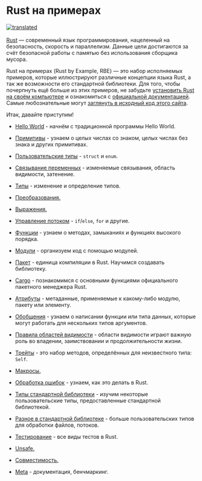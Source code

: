 # Rust на примерах

[![translated](https://gitlocalize.com/repo/2509/ru/badge.svg)](https://gitlocalize.com/repo/2509/ru?utm_source=badge)<br /><br />[Rust](https://www.rust-lang.org/) — современный язык программирования, нацеленный на безопасность, скорость и параллелизм. Данные цели достигаются за счёт безопасной работы с памятью без использования сборщика мусора.

Rust на примерах (Rust by Example, RBE) — это набор исполняемых примеров, которые иллюстрируют различные концепции языка Rust, а так же возможности его стандартной библиотеки. Для того, чтобы почерпнуть ещё больше из этих примеров, не забудьте [установить Rust на своём компьютере](https://www.rust-lang.org/tools/install) и ознакомиться с [официальной документацией](https://doc.rust-lang.org/std/). Самые любознательные могут [заглянуть в исходный код этого сайта](https://github.com/ruRust/rust-by-example-ru).

Итак, давайте приступим!

- [Hello World](hello.md) - начнём с традиционной программы Hello World.

- [Примитивы](primitives.md) - узнаем о целых числах со знаком, целых числах без знака и других примитивах.

- [Пользовательские типы](custom_types.md) - `struct` и `enum`.

- [Связывание переменных](variable_bindings.md) - изменяемые связывания, область видимости, затенение.

- [Типы](types.md) - изменение и определение типов.

- [Преобразования.](conversion.md)

- [Выражения.](expression.md)

- [Управление потоком](flow_control.md) - `if`/`else`, `for` и другие.

- [Функции](fn.md) - узнаем о методах, замыканиях и функциях высокого порядка.

- [Модули](mod.md) - организуем код с помощью модулей.

- [Пакет](crates.md) - единица компиляции в Rust. Научимся создавать библиотеку.

- [Cargo](cargo.md) - познакомимся с основными функциями официального пакетного менеджера Rust.

- [Атрибуты](attribute.md) - метаданные, применяемые к какому-либо модулю, пакету или элементу.

- [Обобщения](generics.md) - узнаем о написании функции или типа данных, которые могут работать для нескольких типов аргументов.

- [Правила областей видимости](scope.md) - области видимости играют важную роль во владении, заимствовании и продолжительности жизни.

- [Трейты](trait.md) - это набор методов, определённых для неизвестного типа: `Self`.

- [Макросы.](macros.md)

- [Обработка ошибок](error.md) - узнаем, как это делать в Rust.

- [Типы стандартной библиотеки](std.md) - изучим некоторые пользовательские типы, предоставленные стандартной библиотекой.

- [Разное в стандартной библиотеке](std_misc.md) - больше пользовательских типов для обработки файлов, потоков.

- [Тестирование](testing.md) - все виды тестов в Rust.

- [Unsafe.](unsafe.md)

- [Совместимость.](compatibility.md)

- [Meta](meta.md) - документация, бенчмаркинг.
